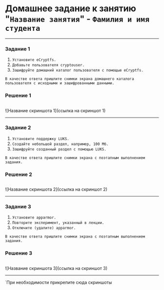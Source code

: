 # Домашнее задание к занятию "`Название занятия`" - `Фамилия и имя студента`


---

### Задание 1

1. `Установите eCryptfs.`
2. `Добавьте пользователя cryptouser.`
3. `Зашифруйте домашний каталог пользователя с помощью eCryptfs.`
   
`В качестве ответа пришлите снимки экрана домашнего каталога пользователя с исходными и зашифрованными данными.`

### Решение 1 

```

```

![Название скриншота 1](ссылка на скриншот 1)

---

### Задание 2

1. `Установите поддержку LUKS.`
2. `Создайте небольшой раздел, например, 100 Мб.`
3. `Зашифруйте созданный раздел с помощью LUKS.`

`В качестве ответа пришлите снимки экрана с поэтапным выполнением задания.`

### Решение 2

```

```

![Название скриншота 2](ссылка на скриншот 2)

---

### Задание 3

1. `Установите apparmor.`
2. `Повторите эксперимент, указанный в лекции.`
3. `Отключите (удалите) apparmor.`

`В качестве ответа пришлите снимки экрана с поэтапным выполнением задания.`

### Решение 3

```

```

![Название скриншота 3](ссылка на скриншот 3)

---

`При необходимости прикрепитe сюда скриншоты

